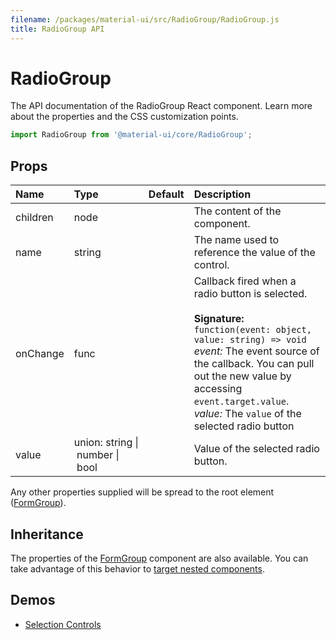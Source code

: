```yaml
---
filename: /packages/material-ui/src/RadioGroup/RadioGroup.js
title: RadioGroup API
---
```


<!--- This documentation is automatically generated, do not try to edit it. -->

# RadioGroup

<p class="description">The API documentation of the RadioGroup React component. Learn more about the properties and the CSS customization points.</p>

```js
import RadioGroup from '@material-ui/core/RadioGroup';
```



## Props

| Name | Type | Default | Description |
|:-----|:-----|:--------|:------------|
| <span class="prop-name">children</span> | <span class="prop-type">node |   | The content of the component. |
| <span class="prop-name">name</span> | <span class="prop-type">string |   | The name used to reference the value of the control. |
| <span class="prop-name">onChange</span> | <span class="prop-type">func |   | Callback fired when a radio button is selected.<br><br>**Signature:**<br>`function(event: object, value: string) => void`<br>*event:* The event source of the callback. You can pull out the new value by accessing `event.target.value`.<br>*value:* The `value` of the selected radio button |
| <span class="prop-name">value</span> | <span class="prop-type">union:&nbsp;string&nbsp;&#124;<br>&nbsp;number&nbsp;&#124;<br>&nbsp;bool<br> |   | Value of the selected radio button. |

Any other properties supplied will be spread to the root element ([FormGroup](/api/form-group/)).

## Inheritance

The properties of the [FormGroup](/api/form-group/) component are also available.
You can take advantage of this behavior to [target nested components](/guides/api/#spread).

## Demos

- [Selection Controls](/demos/selection-controls/)

